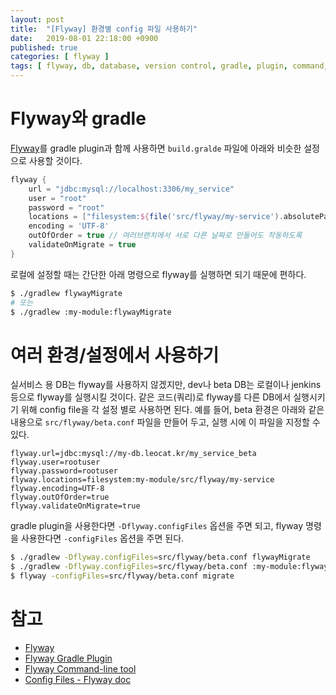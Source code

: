 ```yaml
---
layout: post
title:  "[Flyway] 환경별 config 파일 사용하기"
date:   2019-08-01 22:18:00 +0900
published: true
categories: [ flyway ]
tags: [ flyway, db, database, version control, gradle, plugin, command, config ]
---
```


# Flyway와 gradle

[Flyway](https://flywaydb.org/)를 gradle plugin과 함께 사용하면 `build.gralde` 파일에 아래와 비슷한 설정으로 사용할 것이다.

```groovy
flyway {
    url = "jdbc:mysql://localhost:3306/my_service"
    user = "root"
    password = "root"
    locations = ["filesystem:${file('src/flyway/my-service').absolutePath}"]
    encoding = 'UTF-8'
    outOfOrder = true // 여러브랜치에서 서로 다른 날짜로 만들어도 작동하도록
    validateOnMigrate = true
}
```

로컬에 설정할 때는 간단한 아래 명령으로 flyway를 실행하면 되기 때문에 편하다.

```bash
$ ./gradlew flywayMigrate
# 또는
$ ./gradlew :my-module:flywayMigrate
```


# 여러 환경/설정에서 사용하기

실서비스 용 DB는 flyway를 사용하지 않겠지만, dev나 beta DB는 로컬이나 jenkins 등으로 flyway를 실행시킬 것이다. 같은 코드(쿼리)로 flyway를 다른 DB에서 실행시키기 위해 config file을 각 설정 별로 사용하면 된다. 예를 들어, beta 환경은 아래와 같은 내용으로 `src/flyway/beta.conf` 파일을 만들어 두고, 실행 시에 이 파일을 지정할 수 있다.

```
flyway.url=jdbc:mysql://my-db.leocat.kr/my_service_beta
flyway.user=rootuser
flyway.password=rootuser
flyway.locations=filesystem:my-module/src/flyway/my-service
flyway.encoding=UTF-8
flyway.outOfOrder=true
flyway.validateOnMigrate=true
```

gradle plugin을 사용한다면 `-Dflyway.configFiles` 옵션을 주면 되고, flyway 명령을 사용한다면 `-configFiles` 옵션을 주면 된다.

```bash
$ ./gradlew -Dflyway.configFiles=src/flyway/beta.conf flywayMigrate
$ ./gradlew -Dflyway.configFiles=src/flyway/beta.conf :my-module:flywayMigrate
$ flyway -configFiles=src/flyway/beta.conf migrate
```


# 참고

- [Flyway](https://flywaydb.org/)
- [Flyway Gradle Plugin](https://flywaydb.org/documentation/gradle/)
- [Flyway Command-line tool](https://flywaydb.org/documentation/commandline/)
- [Config Files - Flyway doc](https://flywaydb.org/documentation/configfiles)
